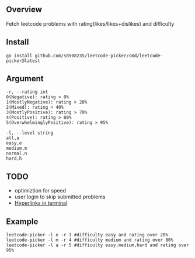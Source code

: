 ## Overview
Fetch leetcode problems with rating(likes/likes+dislikes) and difficulty

## Install
```
go install github.com/s8508235/leetcode-picker/cmd/leetcode-picker@latest
```
## Argument
```
-r, --rating int
0(Negative): rating > 0%
1(MostlyNegative): rating > 20%
2(Mixed): rating > 40%
3(MostlyPositive): rating > 70%
4(Positive): rating > 80%
5(OverwhelminglyPositive): rating > 95%
```
```
-l, --level string
all,a
easy,e
medium,m
normal,n
hard,h
```
## TODO
- optimiztion for speed
- user login to skip submitted problems
- [Hyperlinks in terminal](https://gist.github.com/egmontkob/eb114294efbcd5adb1944c9f3cb5feda)

## Example
```
leetcode-picker -l e -r 1 #difficulty easy and rating over 20%
leetcode-picker -l m -r 4 #difficulty medium and rating over 80%
leetcode-picker -l a -r 5 #difficulty easy,medium,hard and rating over 95%
```
